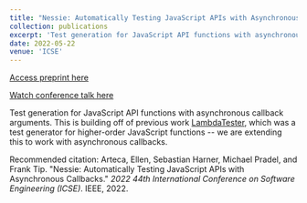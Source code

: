 ```yaml
---
title: "Nessie: Automatically Testing JavaScript APIs with Asynchronous Callbacks"
collection: publications
excerpt: 'Test generation for JavaScript API functions with asynchronous callback arguments. [talk included]'
date: 2022-05-22
venue: 'ICSE'
---
```


<a href='http://emarteca.github.io/files/icse22.pdf'>Access preprint here</a>

<a href='https://www.youtube.com/watch?v=WGXYa4u9X2c'>Watch conference talk here</a>

Test generation for JavaScript API functions with asynchronous callback arguments.
This is building off of previous work [LambdaTester](https://dl.acm.org/doi/pdf/10.1145/3276531), which was a test generator for higher-order JavaScript functions -- we are extending this to work with asynchronous callbacks.

Recommended citation: Arteca, Ellen, Sebastian Harner, Michael Pradel, and Frank Tip. "Nessie: Automatically Testing JavaScript APIs with Asynchronous Callbacks." <i>2022 44th International Conference on Software Engineering (ICSE)</i>. IEEE, 2022.